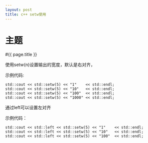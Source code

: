 ```yaml
---
layout: post
title: c++ setw使用
---
```

主题
=======

#{{ page.title }}

使用setw(n)设置输出的宽度，默认是右对齐，

示例代码:

```
std::cout << std::setw(5) << "1"    << std::endl;
std::cout << std::setw(5) << "10"   << std::endl;
std::cout << std::setw(5) << "100"  << std::endl;
std::cout << std::setw(5) << "1000" << std::endl;
```

通过left可以设置左对齐

示例代码：

```
std::cout << std::left << std::setw(5) << "1"    << std::endl;
std::cout << std::left << std::setw(5) << "10"   << std::endl;
std::cout << std::left << std::setw(5) << "100"  << std::endl;

```


